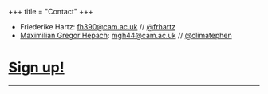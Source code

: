 +++
title = "Contact"
+++

* Friederike Hartz: fh390@cam.ac.uk // [@frhartz](https://twitter.com/frhartz)
* [Maximilian Gregor Hepach](https://hepach.org): mgh44@cam.ac.uk // [@climatephen](https://twitter.com/climatephen)

# [Sign up!](https://tinyurl.com/beyondterra)
---
